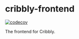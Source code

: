 # cribbly-frontend

[![codecov](https://codecov.io/gh/cszczepaniak/cribbly-frontend/branch/main/graph/badge.svg?token=90IXSOP7D8)](https://codecov.io/gh/cszczepaniak/cribbly-frontend)

The frontend for Cribbly.
